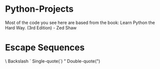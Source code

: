 # Python-Projects
Most of the code you see here are based from the book:
Learn Python the Hard Way. (3rd Edition) - Zed Shaw

# Escape Sequences
\\ Backslash
\` Single-quote(`)
\" Double-quote(")
